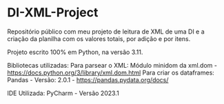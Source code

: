 # DI-XML-Project
Repositório público com meu projeto de leitura de XML de uma DI e a criação da planilha com os valores totais, por adição e por itens.

Projeto escrito 100% em Python, na versão 3.11.

Bibliotecas utilizadas:
Para parsear o XML: Módulo minidom da xml.dom - https://docs.python.org/3/library/xml.dom.html 
Para criar os dataframes: Pandas - Versão: 2.0.1 - https://pandas.pydata.org/docs/

IDE Utilizada: PyCharm - Versão 2023.1
